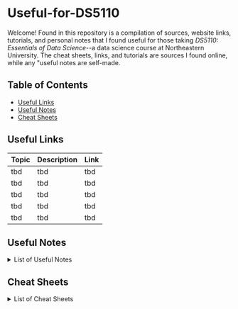 # Useful-for-DS5110
Welcome! Found in this repository is a compilation of sources, website links, tutorials, and personal notes that I found useful for those taking *DS5110: Essentials of Data Science*--a data science course at Northeastern University. The cheat sheets, links, and tutorials are sources I found online, while any "useful notes are self-made.

## Table of Contents
* [Useful Links](#useful-links)
* [Useful Notes](#useful-notes)
* [Cheat Sheets](#cheat-sheets)

## Useful Links
| Topic | Description | Link |
| ---          | ---  | ---     |
| tbd | tbd | tbd |
| tbd | tbd | tbd |
| tbd | tbd | tbd |
| tbd | tbd | tbd |
| tbd | tbd | tbd |

## Useful Notes
<details>
<summary>List of Useful Notes</summary>
<ul>
    <li><a href="">Argparse and Make</a> - This notebook goes over the basics of of Argparse and Make used in python.</li>
</ul>
</details>

## Cheat Sheets
<details>
  <summary>List of Cheat Sheets</summary>
  <ul>
    <li><a href="">Conda</a> - from the official conda documentation.</li>
    <li><a href="">Conda 2</a> - an alternative cheat sheet that I liked.</li>
    <li><a href="">Git</a> - Git command cheat sheet made by GitHub </li>
  </ul>
</details>
